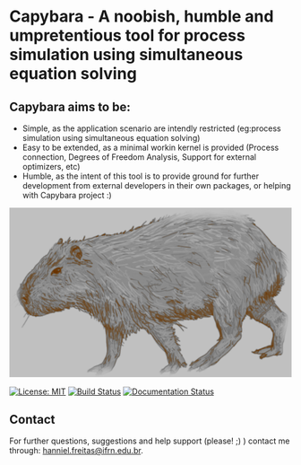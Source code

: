 # Capybara - A noobish, humble and umpretentious tool for process simulation using simultaneous equation solving

## Capybara aims to be:

* Simple, as the application scenario are intendly restricted (eg:process simulation using simultaneous equation solving)
* Easy to be extended, as a minimal workin kernel is provided (Process connection, Degrees of Freedom Analysis, Support for external optimizers, etc)
* Humble, as the intent of this tool is to provide ground for further development from external developers in their own packages, or helping with Capybara project :)

![](https://github.com/hfsf/capybara/blob/master/docs/imgs/capybara_mod.png)

[![License: MIT](https://img.shields.io/badge/License-MIT-yellow.svg)](https://opensource.org/licenses/MIT)
[![Build Status](https://travis-ci.com/hfsf/capybara.svg?branch=master)](https://travis-ci.com/hfsf/capybara)
[![Documentation Status](https://readthedocs.org/projects/capybara/badge/?version=latest)](https://capybara.readthedocs.io/en/latest/?badge=latest)

## Contact

For further questions, suggestions and help support (please! ;) ) contact me through: <hanniel.freitas@ifrn.edu.br>.

